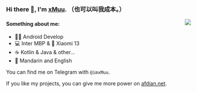 ### Hi there 👋, I'm [xMuu](https://blog.xmuu.dev). （也可以叫我成本。）

<img align="right" src="https://github-readme-stats.vercel.app/api?username=xMuu&show_icons=true&hide_border=true&icon_color=586069&title_color=a0a9af">

#### Something about me:
- 👨‍💻 Android Develop
- 💻 Inter MBP & 📱 Xiaomi 13
- ☕️ Kotlin & Java & other...
- 💬 Mandarin and English

You can find me on Telegram with `@imxMuu`.

If you like my projects, you can give me more power on [afdian.net](https://afdian.net/@imxMuu).
